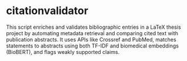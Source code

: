 # citationvalidator
This script enriches and validates bibliographic entries in a LaTeX thesis project by automating metadata retrieval and comparing cited text with publication abstracts. It uses APIs like Crossref and PubMed, matches statements to abstracts using both TF-IDF and biomedical embeddings (BioBERT), and flags weakly supported claims.
